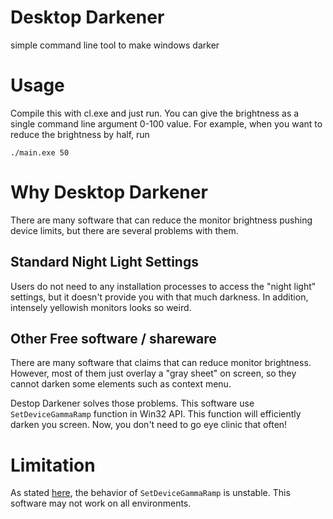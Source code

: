 # Desktop Darkener
simple command line tool to make windows darker

# Usage
Compile this with cl.exe and just run.
You can give the brightness as a single command line argument 0-100 value. For example, when you want to reduce the brightness by half, run
```
./main.exe 50
```

# Why Desktop Darkener
There are many software that can reduce the monitor brightness pushing device limits, but there are several problems with them.
## Standard Night Light Settings
Users do not need to any installation processes to access the "night light" settings, but it doesn't provide you with that much darkness. In addition, intensely yellowish monitors looks so weird.
## Other Free software / shareware
There are many software that claims that can reduce monitor brightness. However, most of them just overlay a "gray sheet" on screen, so they cannot darken some elements such as context menu. 

Destop Darkener solves those problems. This software use ```SetDeviceGammaRamp``` function in Win32 API. This function will efficiently darken you screen. Now, you don't need to go eye clinic that often!

# Limitation
As stated [here](https://learn.microsoft.com/en-us/windows/win32/api/wingdi/nf-wingdi-setdevicegammaramp), the behavior of ```SetDeviceGammaRamp``` is unstable. This software may not work on all environments.
